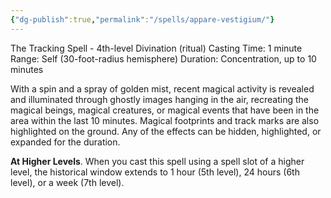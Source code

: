 ```yaml
---
{"dg-publish":true,"permalink":"/spells/appare-vestigium/"}
---
```


The Tracking Spell - 4th-level Divination (ritual) 
Casting Time: 1 minute 
Range: Self (30-foot-radius hemisphere) 
Duration: Concentration, up to 10 minutes 

With a spin and a spray of golden mist, recent magical activity is revealed and illuminated through ghostly images hanging in the air, recreating the magical beings, magical creatures, or magical events that have been in the area within the last 10 minutes. Magical footprints and track marks are also highlighted on the ground. Any of the effects can be hidden, highlighted, or expanded for the duration. 

**At Higher Levels**. When you cast this spell using a spell slot of a higher level, the historical window extends to 1 hour (5th level), 24 hours (6th level), or a week (7th level).
